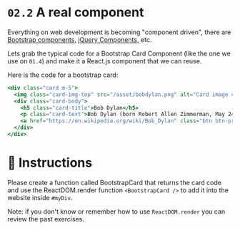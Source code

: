 # `02.2` A real component

Everything on web development is becoming "component driven", there are [Bootstrap components](https://getbootstrap.com/docs/4.0/components/buttons/), [jQuery Components](https://jqueryui.com/), etc.

Lets grab the typical code for a Bootstrap Card Component (like the one we use on `01.4`) and make it a React.js component that we can reuse.

Here is the code for a bootstrap card:

```jsx
<div class="card m-5">
  <img class="card-img-top" src="/asset/bobdylan.png" alt="Card image cap">
  <div class="card-body">
    <h5 class="card-title">Bob Dylan</h5>
    <p class="card-text">Bob Dylan (born Robert Allen Zimmerman, May 24, 1941) is an American singer-songwriter, author, and artist who has been an influential figure in popular music and culture for more than five decades.</p>
    <a href="https://en.wikipedia.org/wiki/Bob_Dylan" class="btn btn-primary">Go to wikipedia</a>
  </div>
</div>
```

# :speech_balloon: Instructions

Please create a function called BootstrapCard that returns the card code and use the ReactDOM.render function `<BootstrapCard />` to add it into the website inside `#myDiv`.

Note: if you don't know or remember how to use `ReactDOM.render` you can review the past exercises.